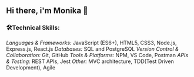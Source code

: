 ## Hi there, i'm Monika 👋

### 🛠️Technical Skills:
*Languages & Frameworks:*  JavaScript (ES6+), HTML5, CSS3, Node.js, Express.js, React.js 
*Databases:* SQL and PostgreSQL
*Version Control & Collaboration:* Git, GitHub
*Tools & Platforms:* NPM, VS Code, Postman
*APIs & Testing:* REST APIs, Jest
*Other:* MVC architecture, TDD(Test Driven Development), Agile


<!--
**monikabaltova/monikabaltova** is a ✨ _special_ ✨ repository because its `README.md` (this file) appears on your GitHub profile.

Here are some ideas to get you started:

- 🔭 I’m currently working on ...
- 🌱 I’m currently learning ...
- 👯 I’m looking to collaborate on ...
- 🤔 I’m looking for help with ...
- 💬 Ask me about ...
- 📫 How to reach me: ...
- 😄 Pronouns: ...
- ⚡ Fun fact: ...
-->
